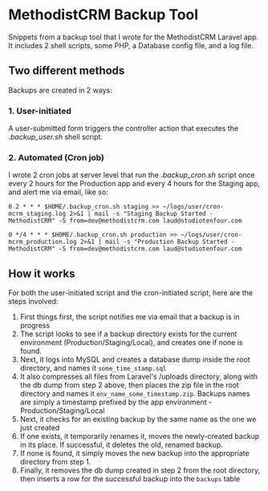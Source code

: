 # MethodistCRM Backup Tool
Snippets from a backup tool that I wrote for the MethodistCRM Laravel app. It includes 2 shell scripts, some PHP, a Database config file, and a log file.

## Two different methods
Backups are created in 2 ways: 

### 1. User-initiated 
A user-submitted form triggers the controller action that executes the _.backup_user.sh_ shell script.


### 2. Automated (Cron job)
I wrote 2 cron jobs at server level that run the _.backup_cron.sh_ script once every 2 hours for the Production app and every 4 hours for the Staging app, and alert me via email, like so: 

`0 2 * * * $HOME/.backup_cron.sh staging >> ~/logs/user/cron-mcrm_staging.log 2>&1 | mail -s "Staging Backup Started - MethodistCRM" -S from=dev@methodistcrm.com laud@studiotenfour.com`

`0 */4 * * * $HOME/.backup_cron.sh production >> ~/logs/user/cron-mcrm_production.log 2>&1 | mail -s "Production Backup Started - MethodistCRM" -S from=dev@methodistcrm.com laud@studiotenfour.com`



## How it works
For both the user-initiated script and the cron-initiated script, here are the steps involved:

1. First things first, the script notifies me via email that a backup is in progress
2. The script looks to see if a backup directory exists for the current environment (Production/Staging/Local), and creates one if none is found.
3. Next, it logs into MySQL and creates a database dump inside the root directory, and names it `some_time_stamp.sql`
4. It also compresses all files from Laravel's /uploads directory, along with the db dump from step 2 above, then places the zip file in the root directory and names it `env_name_some_timestamp.zip`. Backups names are simply a timestamp prefixed by the app environment - Production/Staging/Local
5. Next, it checks for an existing backup by the same name as the one we just created
6. If one exists, it temporarily renames it, moves the newly-created backup in its place. If successful, it deletes the old, renamed backup.
7. If none is found, it simply moves the new backup into the appropriate directory from step 1.
8. Finally, it removes the db dump created in step 2 from the root directory, then inserts a row for the successful backup into the `backups` table
